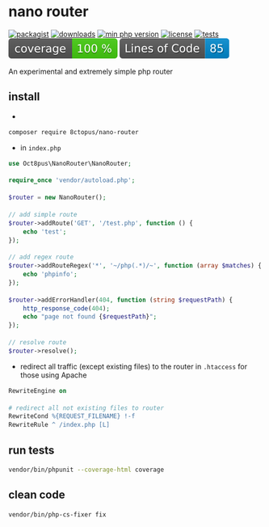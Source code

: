 # nano router

[![packagist](http://poser.pugx.org/8ctopus/nano-router/v)](https://packagist.org/packages/8ctopus/nano-router)
[![downloads](http://poser.pugx.org/8ctopus/nano-router/downloads)](https://packagist.org/packages/8ctopus/nano-router)
[![min php version](http://poser.pugx.org/8ctopus/nano-router/require/php)](https://packagist.org/packages/8ctopus/nano-router)
[![license](http://poser.pugx.org/8ctopus/nano-router/license)](https://packagist.org/packages/8ctopus/nano-router)
[![tests](https://github.com/8ctopus/nano-router/actions/workflows/tests.yml/badge.svg)](https://github.com/8ctopus/nano-router/actions/workflows/tests.yml)
![code coverage badge](https://raw.githubusercontent.com/8ctopus/nano-router/image-data/coverage.svg)
![lines of code](https://raw.githubusercontent.com/8ctopus/nano-router/image-data/lines.svg)

An experimental and extremely simple php router

## install

-

```sh
composer require 8ctopus/nano-router
```

- in `index.php`

```php
use Oct8pus\NanoRouter\NanoRouter;

require_once 'vendor/autoload.php';

$router = new NanoRouter();

// add simple route
$router->addRoute('GET', '/test.php', function () {
    echo 'test';
});

// add regex route
$router->addRouteRegex('*', '~/php(.*)/~', function (array $matches) {
    echo 'phpinfo';
});

$router->addErrorHandler(404, function (string $requestPath) {
    http_response_code(404);
    echo "page not found {$requestPath}";
});

// resolve route
$router->resolve();
```

- redirect all traffic (except existing files) to the router in `.htaccess` for those using Apache

```apache
RewriteEngine on

# redirect all not existing files to router
RewriteCond %{REQUEST_FILENAME} !-f
RewriteRule ^ /index.php [L]
```

## run tests

```sh
vendor/bin/phpunit --coverage-html coverage
```

## clean code

```sh
vendor/bin/php-cs-fixer fix
```
